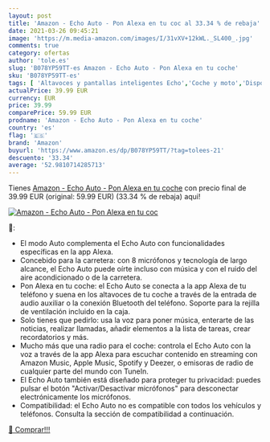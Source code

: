 ```yaml
---
layout: post
title: 'Amazon - Echo Auto - Pon Alexa en tu coc al 33.34 % de rebaja'
date: 2021-03-26 09:45:21
image: 'https://m.media-amazon.com/images/I/31vXV+12kWL._SL400_.jpg'
comments: true
category: ofertas
author: 'tole.es'
slug: 'B078YP59TT-es Amazon - Echo Auto - Pon Alexa en tu coche'
sku: 'B078YP59TT-es'
tags: [ 'Altavoces y pantallas inteligentes Echo','Coche y moto','Dispositivos Amazon','Dispositivos Amazon y Accesorios','Electrónica para vehículos','Receptores y amplificadores','alexa','amazon', ]
actualPrice: 39.99 EUR
currency: EUR
price: 39.99
comparePrice: 59.99 EUR
prodname: 'Amazon - Echo Auto - Pon Alexa en tu coche'
country: 'es'
flag: '🇪🇸'
brand: 'Amazon'
buyurl: 'https://www.amazon.es/dp/B078YP59TT/?tag=tolees-21'
descuento: '33.34'
average: '52.9810714285713'
---
```


Tienes [Amazon - Echo Auto - Pon Alexa en tu coche](https://www.amazon.es/dp/B078YP59TT/?tag=tolees-21) con precio final de  39.99 EUR (original: 59.99 EUR) (33.34 %  de rebaja) aqui!

[![Amazon - Echo Auto - Pon Alexa en tu coc](https://m.media-amazon.com/images/I/31vXV+12kWL._SL400_.jpg)](https://www.amazon.es/dp/B078YP59TT/?tag=tolees-21)

🔎:

- El modo Auto complementa el Echo Auto con funcionalidades específicas en la app Alexa.
- Concebido para la carretera: con 8 micrófonos y tecnología de largo alcance, el Echo Auto puede oírte incluso con música y con el ruido del aire acondicionado o de la carretera.
- Pon Alexa en tu coche: el Echo Auto se conecta a la app Alexa de tu teléfono y suena en los altavoces de tu coche a través de la entrada de audio auxiliar o la conexión Bluetooth del teléfono. Soporte para la rejilla de ventilación incluido en la caja.
- Solo tienes que pedirlo: usa la voz para poner música, enterarte de las noticias, realizar llamadas, añadir elementos a la lista de tareas, crear recordatorios y más.
- Mucho más que una radio para el coche: controla el Echo Auto con la voz a través de la app Alexa para escuchar contenido en streaming con Amazon Music, Apple Music, Spotify y Deezer, o emisoras de radio de cualquier parte del mundo con TuneIn.
- El Echo Auto también está diseñado para proteger tu privacidad: puedes pulsar el botón "Activar/Desactivar micrófonos" para desconectar electrónicamente los micrófonos.
- Compatibilidad: el Echo Auto no es compatible con todos los vehículos y teléfonos. Consulta la sección de compatibilidad a continuación.

[🛒 Comprar!!!](https://www.amazon.es/dp/B078YP59TT/?tag=tolees-21)
